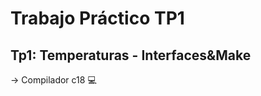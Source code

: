 # Trabajo Práctico TP1
## Tp1: Temperaturas - Interfaces&Make

-> Compilador c18 💻

<!-- Este TP es un "Hello, World!" en C.<br />
-> Creacion de Makefile<br />
-> Print de mensaje en consola<br />
-> Print de mensaje en un archivo output.txt<br />
-> Seteo del entorno de trabajo, compilación y ejecución.


## Ejecución:
### En consola

1. "gcc hello.c -std=c18 -o hello.exe"
2. "./hello.exe" -->
